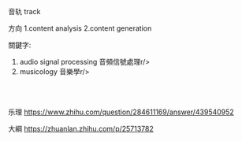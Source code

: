音轨 track <br/>

方向 1.content analysis 2.content generation

關鍵字: <br/>
1. audio signal processing 音頻信號處理r/>
2. musicology 音樂學r/>
<br/>
<br/>

乐理 https://www.zhihu.com/question/284611169/answer/439540952

大綱 https://zhuanlan.zhihu.com/p/25713782
